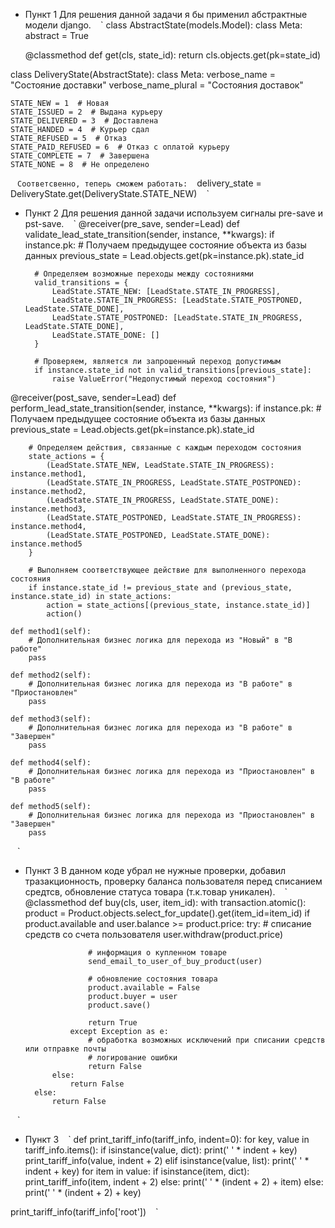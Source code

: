 * Пункт 1
Для решения данной задачи я бы применил абстрактные модели django.
` ` `
class AbstractState(models.Model):
    class Meta:
        abstract = True

    @classmethod
    def get(cls, state_id):
        return cls.objects.get(pk=state_id)


class DeliveryState(AbstractState):
    class Meta:
        verbose_name = "Состояние доставки"
        verbose_name_plural = "Состояния доставок"

    STATE_NEW = 1  # Новая
    STATE_ISSUED = 2  # Выдана курьеру
    STATE_DELIVERED = 3  # Доставлена
    STATE_HANDED = 4  # Курьер сдал
    STATE_REFUSED = 5  # Отказ
    STATE_PAID_REFUSED = 6  # Отказ с оплатой курьеру
    STATE_COMPLETE = 7  # Завершена
    STATE_NONE = 8  # Не определено
` ` `
Соответсвенно, теперь сможем работать:
` ` `
delivery_state = DeliveryState.get(DeliveryState.STATE_NEW)
` ` `

* Пункт 2
Для решения данной задачи используем сигналы pre-save и pst-save.
` ` `
@receiver(pre_save, sender=Lead)
def validate_lead_state_transition(sender, instance, **kwargs):
    if instance.pk:
        # Получаем предыдущее состояние объекта из базы данных
        previous_state = Lead.objects.get(pk=instance.pk).state_id
        
        # Определяем возможные переходы между состояниями
        valid_transitions = {
            LeadState.STATE_NEW: [LeadState.STATE_IN_PROGRESS],
            LeadState.STATE_IN_PROGRESS: [LeadState.STATE_POSTPONED, LeadState.STATE_DONE],
            LeadState.STATE_POSTPONED: [LeadState.STATE_IN_PROGRESS, LeadState.STATE_DONE],
            LeadState.STATE_DONE: []
        }
        
        # Проверяем, является ли запрошенный переход допустимым
        if instance.state_id not in valid_transitions[previous_state]:
            raise ValueError("Недопустимый переход состояния")

@receiver(post_save, sender=Lead)
def perform_lead_state_transition(sender, instance, **kwargs):
    if instance.pk:
        # Получаем предыдущее состояние объекта из базы данных
        previous_state = Lead.objects.get(pk=instance.pk).state_id
        
        # Определяем действия, связанные с каждым переходом состояния
        state_actions = {
            (LeadState.STATE_NEW, LeadState.STATE_IN_PROGRESS): instance.method1,
            (LeadState.STATE_IN_PROGRESS, LeadState.STATE_POSTPONED): instance.method2,
            (LeadState.STATE_IN_PROGRESS, LeadState.STATE_DONE): instance.method3,
            (LeadState.STATE_POSTPONED, LeadState.STATE_IN_PROGRESS): instance.method4,
            (LeadState.STATE_POSTPONED, LeadState.STATE_DONE): instance.method5
        }
        
        # Выполняем соответствующее действие для выполненного перехода состояния
        if instance.state_id != previous_state and (previous_state, instance.state_id) in state_actions:
            action = state_actions[(previous_state, instance.state_id)]
            action()

    def method1(self):
        # Дополнительная бизнес логика для перехода из "Новый" в "В работе"
        pass

    def method2(self):
        # Дополнительная бизнес логика для перехода из "В работе" в "Приостановлен"
        pass

    def method3(self):
        # Дополнительная бизнес логика для перехода из "В работе" в "Завершен"
        pass

    def method4(self):
        # Дополнительная бизнес логика для перехода из "Приостановлен" в "В работе"
        pass

    def method5(self):
        # Дополнительная бизнес логика для перехода из "Приостановлен" в "Завершен"
        pass
` ` `
* Пункт 3
В данном коде убрал не нужные проверки, добавил тразакционность, проверку баланса пользователя перед списанием средтсв, обновление статуса товара (т.к.товар уникален).
` ` `
@classmethod
def buy(cls, user, item_id):
    with transaction.atomic():
        product = Product.objects.select_for_update().get(item_id=item_id)
            if product.available and user.balance >= product.price:
                try:
                    # списание средств со счета пользователя
                    user.withdraw(product.price)
                    
                    # информация о купленном товаре
                    send_email_to_user_of_buy_product(user)
                    
                    # обновление состояния товара
                    product.available = False
                    product.buyer = user
                    product.save()
                    
                    return True
                except Exception as e:
                    # обработка возможных исключений при списании средств или отправке почты
                    # логирование ошибки
                    return False
            else:
                return False
        else:
            return False
` ` `
* Пункт 3
` ` `
def print_tariff_info(tariff_info, indent=0):
    for key, value in tariff_info.items():
        if isinstance(value, dict):
            print(' ' * indent + key)
            print_tariff_info(value, indent + 2)
        elif isinstance(value, list):
            print(' ' * indent + key)
            for item in value:
                if isinstance(item, dict):
                    print_tariff_info(item, indent + 2)
                else:
                    print(' ' * (indent + 2) + item)
        else:
            print(' ' * (indent + 2) + key)

print_tariff_info(tariff_info['root'])
` ` `
